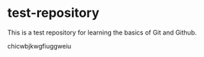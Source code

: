 # test-repository
This is a test repository for learning the basics of Git and Github.

chicwbjkwgfiuggweiu